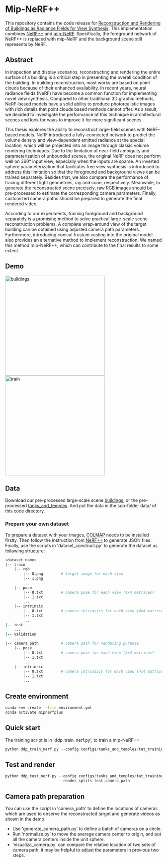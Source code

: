 # Mip-NeRF++
This repository contains the code release for [Reconstruction and Rendering of Buildings as Radiance Fields for View Synthesis](http://resolver.tudelft.nl/uuid:87d5d228-e00d-4cea-9e70-985315956556). This implementation combines [NeRF++](https://github.com/Kai-46/nerfplusplus) and [mip-NeRF](https://github.com/google/mipnerf). Specifically, the foreground network of NeRF++ is replaced with mip-NeRF and the background scene still represents by NeRF. 

## Abstract
In inspection and display scenarios, reconstructing and rendering the entire surface of a building is a critical step in presenting the overall condition of the building. In building reconstruction, most works are based on point clouds because of their enhanced availability. In recent years, neural radiance fields (NeRF) have become a common function for implementing novel view synthesis. Compared to other traditional 3D graphic methods, NeRF-based models have a solid ability to produce photorealistic images with rich details that point clouds based methods cannot offer. As a result, we decided to investigate the performance of this technique in architectural scenes and look for ways to improve it for more significant scenes.

This thesis explores the ability to reconstruct large-field scenes with NeRF-based models. NeRF introduced a fully-connected network to predict the volume density and view-dependent emitted radiance at the special location, which will be projected into an image through classic volume rendering techniques. Due to the limitation of near-field ambiguity and parameterization of unbounded scenes, the original NeRF does not perform well on 360° input view, especially when the inputs are sparse. An inverted sphere parameterization that facilitates free view synthesis is introduced to address this limitation so that the foreground and background views can be trained separately. Besides that, we also compare the performance of tracing different light geometries, ray and cone, respectively. Meanwhile, to generate the reconstructed scene precisely, raw RGB images should be pre-processed to estimate the corresponding camera parameters. Finally, customized camera paths should be prepared to generate the final rendered video.

According to our experiments, training foreground and background separately is a promising method to solve practical large-scale scene reconstruction problems. A complete wrap-around view of the target building can be obtained using adjusted camera path parameters. Furthermore, introducing conical frustum casting into the original model also provides an alternative method to implement reconstruction. We named this method mip-NeRF++, which can contribute to the final results to some extent.

## Demo
<img src="https://github.com/147-Enpu/mipnerfplusplus/blob/master/demo/buildings.gif" width="320" alt="buildings">  <img src="https://github.com/147-Enpu/mipnerfplusplus/blob/master/demo/train.gif" width="320" alt="train">

## Data
Download our pre-processed large-scale scene [buildings](https://drive.google.com/drive/folders/1SO6ku2NWfjezbLM8tZ28KmCSeTcW_-OH?usp=sharing), or the pre-processed [tanks_and_temples](https://drive.google.com/file/d/11KRfN91W1AxAW6lOFs4EeYDbeoQZCi87/view?usp=sharing). And put the data in the sub-folder data/ of this code directory.
### Prepare your own dataset
To prepare a dataset with your images, [COLMAP](https://colmap.github.io/) needs to be installed firstly. Then follow the instruction from [NeRF++](https://github.com/Kai-46/nerfplusplus#generate-camera-parameters-intrinsics-and-poses-with-colmap-sfm) to generate JSON files. Finally, use the scripts in 'dataset_construct.py' to generate the dataset as following structure:

```bash
<dataset_name>
|-- train
    |-- rgb
        |-- 0.png        # target image for each view
        |-- 1.png
        ...
    |-- pose
        |-- 0.txt        # camera pose for each view (4x4 matrices)
        |-- 1.txt
        ...
    |-- intrinsic
        |-- 0.txt        # camera intrinsics for each view (4x4 matrices)
        |-- 1.txt
        ...
|-- test
    ...
|-- validation
    ...
|-- camera path          # camera path for rendering purpose      
    |-- pose
        |-- 0.txt        # camera pose for each view (4x4 matrices)
        |-- 1.txt
        ...
    |-- intrinsic
        |-- 0.txt        # camera intrinsics for each view (4x4 matrices)
        |-- 1.txt
        ...
```
## Create environment
```bash
conda env create --file environment.yml
conda activate mipnerfplus
```
## Quick start
The training script is in 'ddp_train_nerf.py', to train a mip-NeRF++:
```python
python ddp_train_nerf.py --config configs/tanks_and_temples/tat_training_truck.txt
```

## Test and render
```python
python ddp_test_nerf.py --config configs/tanks_and_temples/tat_training_truck.txt \
                        --render_splits test,camera_path
```

## Camera path preparation
You can use the script in 'camera_path' to define the locations of cameras which are used to observe the reconstructed target and generate videos as shown in the demo.
* Use 'generate_camera_path.py' to define a batch of cameras on a circle. 
* Run 'normailze.py' to move the average camera center to origin, and put all the camera centers inside the unit sphere.
* 'visualiza_camera.py' can compare the relative location of two sets of camera path, it may be helpful to adjust the parameters in previous two steps. 
